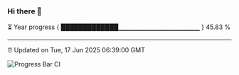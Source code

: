 ### Hi there 👋

⏳ Year progress { █████████████▁▁▁▁▁▁▁▁▁▁▁▁▁▁▁▁▁ } 45.83 %

---

⏰ Updated on Tue, 17 Jun 2025 06:39:00 GMT

![Progress Bar CI](https://github.com/DhruviPatel157/GitHub-Actions-Demo/workflows/Progress%20Bar%20CI/badge.svg)
